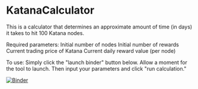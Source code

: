 # KatanaCalculator

This is a calculator that determines an approximate amount of time (in days) it takes to hit 100 Katana nodes. 

Required parameters:
  Initial number of nodes
  Initial number of rewards
  Current trading price of Katana
  Current daily reward value (per node)
 
To use:
  Simply click the "launch binder" button below. Allow a moment for the tool to launch. Then input your parameters and click "run calculation."

[![Binder](https://mybinder.org/badge_logo.svg)](https://mybinder.org/v2/gh/SpencerRW117/KatanaCalculator/HEAD?urlpath=voila%2Frender%2Fkatana_calc.ipynb)


